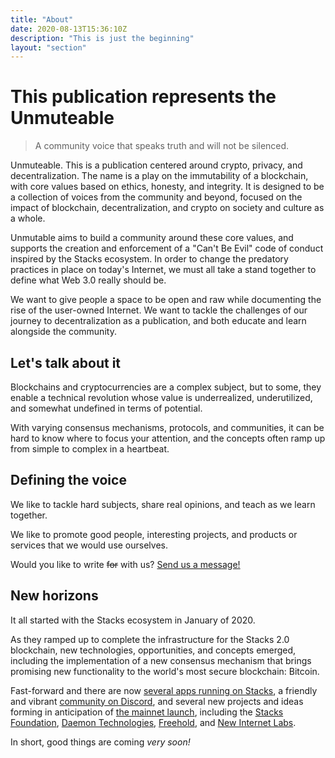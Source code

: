 ```yaml
---
title: "About"
date: 2020-08-13T15:36:10Z
description: "This is just the beginning"
layout: "section"
---
```


# This publication represents the Unmuteable

> A community voice that speaks truth and will not be silenced.

Unmuteable. This is a publication centered around crypto, privacy, and decentralization. The name is a play on the immutability of a blockchain, with core values based on ethics, honesty, and integrity. It is designed to be a collection of voices from the community and beyond, focused on the impact of blockchain, decentralization, and crypto on society and culture as a whole.

Unmutable aims to build a community around these core values, and supports the creation and enforcement of a "Can't Be Evil" code of conduct inspired by the Stacks ecosystem. In order to change the predatory practices in place on today's Internet, we must all take a stand together to define what Web 3.0 really should be.

We want to give people a space to be open and raw while documenting the rise of the user-owned Internet. We want to tackle the challenges of our journey to decentralization as a publication, and both educate and learn alongside the community.

## Let's talk about it

Blockchains and cryptocurrencies are a complex subject, but to some, they enable a technical revolution whose value is underrealized, underutilized, and somewhat undefined in terms of potential.

With varying consensus mechanisms, protocols, and communities, it can be hard to know where to focus your attention, and the concepts often ramp up from simple to complex in a heartbeat.

## Defining the voice

We like to tackle hard subjects, share real opinions, and teach as we learn together.

We like to promote good people, interesting projects, and products or services that we would use ourselves.

Would you like to write ~~for~~ with us? [Send us a message!](/contact)

## New horizons

It all started with the Stacks ecosystem in January of 2020.

As they ramped up to complete the infrastructure for the Stacks 2.0 blockchain, new technologies, opportunities, and concepts emerged, including the implementation of a new consensus mechanism that brings promising new functionality to the world's most secure blockchain: Bitcoin.

Fast-forward and there are now [several apps running on Stacks](https://app.co), a friendly and vibrant [community on Discord](https://community.blockstack.org/discord), and several new projects and ideas forming in anticipation of [the mainnet launch](http://whenmainnet.co), including the [Stacks Foundation](https://stacks.org), [Daemon Technologies](http://daemontechnologies.co/), [Freehold](https://joinfreehold.com), and [New Internet Labs](https://newinternetlabs.com).

In short, good things are coming *very soon!*
